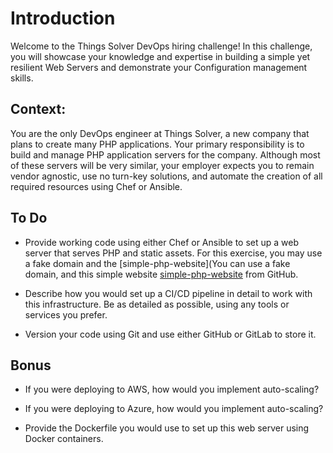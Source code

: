 # Introduction

Welcome to the Things Solver DevOps hiring challenge! In this challenge, you will showcase your knowledge and expertise in building a simple yet resilient Web Servers and demonstrate your Configuration management skills.

## Context:

You are the only DevOps engineer at Things Solver, a new company that plans to create many PHP applications. Your primary responsibility is to build and manage PHP application servers for the company. Although most of these servers will be very similar, your employer expects you to remain vendor agnostic, use no turn-key solutions, and automate the creation of all required resources using Chef or Ansible.

## To Do

- Provide working code using either Chef or Ansible to set up a web server that serves PHP and static assets. For this exercise, you may use a fake domain and the [simple-php-website](You can use a fake domain, and this simple website [simple-php-website](https://github.com/banago/simple-php-website) from GitHub.

- Describe how you would set up a CI/CD pipeline in detail to work with this infrastructure. Be as detailed as possible, using any tools or services you prefer.

- Version your code using Git and use either GitHub or GitLab to store it.

## Bonus

- If you were deploying to AWS, how would you implement auto-scaling?

- If you were deploying to Azure, how would you implement auto-scaling?

- Provide the Dockerfile you would use to set up this web server using Docker containers.